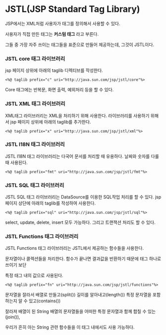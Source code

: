 JSTL(JSP Standard Tag Library)
=============

JSP에서는 XML처럼 사용자가 태그를 정의해서 사용할 수 있다.


사용자가 직접 만든 태그는 __커스텀 태그__ 라고 부른다.



그들 중 가장 자주 쓰이는 태그들을 표준으로 만들어 제공하는데, 그것이 JSTL이다.



### JSTL core 태그 라이브러리



jsp 페이지 상위에 아래의 taglib 디렉티브를 작성한다.
```
<%@ taglib prefix="c" uri="http://java.sun.com/jsp/jstl/core"%>
```



Core 태그에는 반복문, 화면 출력, 예외처리 등을 할 수 있다.




### JSTL XML 태그 라이브러리


XML태그 라이브러리는 XML을 처리하기 위해 사용한다. 
라이브러리를 사용하기 위해서 jsp 페이지 상위에 아래의 taglib를 추가한다.

```
<%@ taglib prefix="x" uri="http://java.sun.com/jsp/jstl/xml"%>
```



### JSTL I18N 태그 라이브러리



JSTL I18N 태그 라이브러리는 다국어 문서를 처리할 때 유용하다. 날짜와 숫자를 다룰 때 사용된다.

```
<%@ taglib prefix="fmt" uri="http://java.sun.com/jsp/jstl/fmt"%> 
```



### JSTL SQL 태그 라이브러리



JSTL SQL 태그 라이브러리는 DataSource를 이용한 SQL작업 처리를 할 수 있다.
jsp 페이지 상단에 아래의 taglib를 작성하여 사용한다.

```
<%@ taglib prefix="sql" uri="http://java.sun.com/jsp/jstl/sql"%> 
```


select, update, delete, insert 모두 가능하다. 그리고 트랜잭션 처리도 할 수 있다.



### JSTL Functions 태그 라이브러리


JSTL Functions 태그 라이브러리는 JSTL에서 제공하는 함수들을 사용한다.



문자열이나 콜렉션들을 처리한다. 함수가 끝나면 결과값을 반환하기 때문에 태그 하나로 쓰이기 보단



특정 태그 내의 값으로 사용된다.

```
<%@ taglib prefix="fn" uri="http://java.sun.com/jsp/jstl/functions"%> 
```


문자열을 잘라서 배열로 만들고(split()) 길이를 알아내고(length()) 특정 문자열을 포함하는지 알 수 있고(contains()) 



잘라져 배열이 된 String 배열의 문자열들을 어떠한 특정 문자열과 함께 합칠 수 있는(join()),



우리가 흔히 아는 String 관련 함수들을 이 태그 내에서도 사용 가능하다.